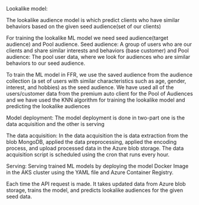 Lookalike model:

The lookalike audience model is which predict clients who have similar behaviors based on the given seed audience(set of our clients) 

For training the lookalike ML model we need seed audience(target audience) and Pool audience.
Seed audience:  A group of users who are our clients and share similar interests and behaviors (base customer) and Pool audience: The pool user data, where we look for audiences who are similar behaviors to our seed audience.

To train the ML model in FFR, we use the saved audience from the audience collection (a set of users with similar characteristics such as age, gender, interest, and hobbies) as the seed audience.
We have used all of the users/customer data from the premium auto client for the Pool of Audiences and we have used the KNN algorithm for training the lookalike model and predicting the lookalike audiences

Model deployment:
The model deployment is done in two-part one is the data acquisition and the other is serving 

The data acquisition:  In the data acquisition the is data extraction from the blob MongoDB, applied the data preprocessing,  applied the encoding process, and upload processed data in the Azure blob storage. The data acquisition script is scheduled using the cron that runs every hour.

Serving: Serving trained ML models by deploying the model Docker Image in the AKS cluster using the YAML file and Azure Container Registry.

Each time the API request is made. It takes updated data from Azure blob storage, trains the model, and predicts lookalike audiences for the given seed data.